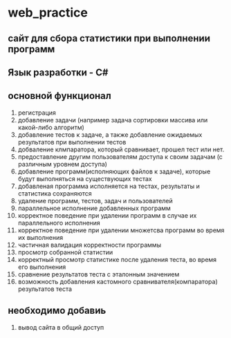 # web_practice
## сайт для сбора статистики при выполнении программ
## Язык разработки - С#

## основной функционал
1. регистрация
2. добавление задачи (например задача сортировки массива или какой-либо алгоритм)
3. добавление тестов к задаче, а также добавление ожидаемых результатов при выполнении тестов
4. добваление клмпаратора, который сравнивает, прошел тест или нет.
5. предоставление другим пользователям доступа к своим задачам (с различным уровнем доступа)
6. добавление программ(исполняющих файлов к задаче), которые будут выполняться на существующих тестах
7. добавленая программа исполняется на тестах, результаты и статистика сохраняются
8. удаление программ, тестов, задач и пользователей
9. параллельное исполнение добавленных программ
10. корректное поведение при удалении программ в случае их параллельного исполнения
11. корректное поведение при удалении множетсва программ во время их выполнения
12. частичная валидация корректности программы
13. просмотр собранной статистии
14. корректный просмотр статистике после удаления теста, во время его выполнения
15. сравнение результатов теста с эталонным значением
16. возможность добавления кастомного сравнивателя(компаратора) результатов теста
 
## необходимо добавиь
1. вывод сайта в общий доступ

